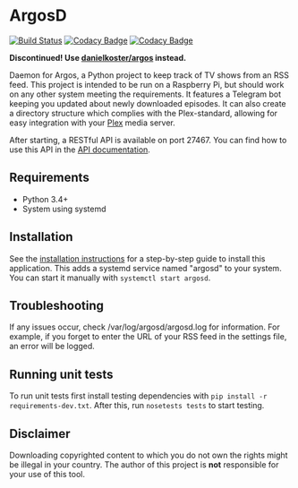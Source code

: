 # ArgosD
[![Build Status](https://travis-ci.org/danielkoster/argosd.svg?branch=master)](https://travis-ci.org/danielkoster/argosd)
[![Codacy Badge](https://api.codacy.com/project/badge/Grade/b114513c09d042f68e07b6f52c4e029a)](https://www.codacy.com/app/daniel_28/argosd)
[![Codacy Badge](https://api.codacy.com/project/badge/Coverage/b114513c09d042f68e07b6f52c4e029a)](https://www.codacy.com/app/daniel_28/argosd)

**Discontinued! Use [danielkoster/argos](https://github.com/danielkoster/argos) instead.**

Daemon for Argos, a Python project to keep track of TV shows from an RSS feed.
This project is intended to be run on a Raspberry Pi, but should work on any
other system meeting the requirements. It features a Telegram bot keeping you
updated about newly downloaded episodes. It can also create a directory structure
which complies with the Plex-standard, allowing for easy integration with your
[Plex](https://www.plex.tv) media server.

After starting, a RESTful API is available on port 27467. You can find how to use
this API in the [API documentation](docs/api.md).

## Requirements
- Python 3.4+
- System using systemd

## Installation
See the [installation instructions](docs/installation.md)
for a step-by-step guide to install this application.
This adds a systemd service named "argosd" to your system.
You can start it manually with `systemctl start argosd`.

## Troubleshooting
If any issues occur, check /var/log/argosd/argosd.log for information.
For example, if you forget to enter the URL of your RSS feed in the settings file,
an error will be logged.

## Running unit tests
To run unit tests first install testing dependencies with `pip install -r requirements-dev.txt`.
After this, run `nosetests tests` to start testing.

## Disclaimer
Downloading copyrighted content to which you do not own the rights might be illegal in your country.
The author of this project is **not** responsible for your use of this tool.
